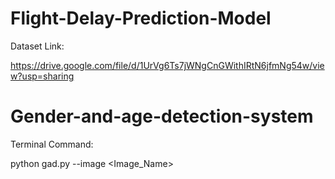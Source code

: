 # Flight-Delay-Prediction-Model

Dataset Link:

https://drive.google.com/file/d/1UrVg6Ts7jWNgCnGWithIRtN6jfmNg54w/view?usp=sharing

# Gender-and-age-detection-system

Terminal Command:

python gad.py --image <Image_Name>
